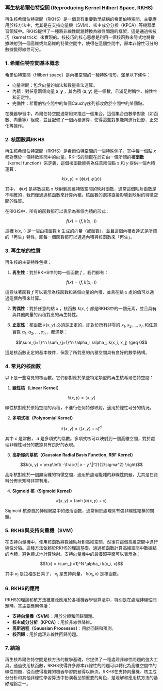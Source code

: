 ### 再生核希爾伯特空間 (Reproducing Kernel Hilbert Space, RKHS)

再生核希爾伯特空間（RKHS）是一個具有重要數學結構的希爾伯特空間，主要應用於核方法中，尤其是在支持向量機（SVM）、核主成分分析（KPCA）等機器學習領域中。RKHS提供了一種將非線性問題轉換為線性問題的框架，這是通過核技巧（kernel trick）來實現的。核技巧的核心思想是利用一個核函數來隱式地將數據映射到一個高維或無窮維的特徵空間中，使得在這個空間中，原本非線性可分的數據變得線性可分。

### 1. **希爾伯特空間基本概念**

希爾伯特空間（Hilbert space）是內積空間的一種特殊情形，滿足以下條件：
- 向量空間：包含向量的加法和數量乘法運算。
- 內積：對任意兩個向量  $`\mathbf{x}, \mathbf{y}`$ ，其內積  $`\langle \mathbf{x}, \mathbf{y} \rangle`$  是一個數，且滿足對稱性、線性性和正定性。
- 完備性：希爾伯特空間中的每個Cauchy序列都收斂於空間中的某個點。

在機器學習中，希爾伯特空間通常用來描述一個集合，這個集合由數學對象（如函數、向量等）組成，並且配備了一個內積運算，使得這些對象能夠進行投影、正交化等操作。

### 2. **核函數與RKHS**

再生核希爾伯特空間（RKHS）是希爾伯特空間的一個特殊例子，其中每一個點  $`x`$  都對應於一個特徵空間中的向量。RKHS的關鍵在於它由一個所謂的**核函數**（kernel function）來定義，這個核函數能夠為任意兩個點  $`x`$  和  $`y`$  提供一個內積運算：


$$k(x, y) = \langle \phi(x), \phi(y) \rangle$$


其中， $`\phi(x)`$  是將數據點  $`x`$  映射到高維特徵空間的映射函數，通常這個映射函數是不明確的，我們僅通過核函數來計算內積。核函數的選擇直接影響到映射的特徵空間的性質。

在RKHS中，所有的函數都可以表示為某個內積的形式：


$$f(x) = \langle f, k(x, \cdot) \rangle$$


這裡  $`k(x, \cdot)`$  是一個由核函數  $`k`$  生成的向量（或函數），並且這個內積表達式是所謂的「再生」特性，即每一個函數都可以通過內積與核函數來「再生」。

### 3. **再生核的性質**

再生核的主要特性包括：
1. **再生性**：對於RKHS中的每一個函數  $`f`$ ，我們都有：
   
$$f(x) = \langle f, k(x, \cdot) \rangle$$

   這意味著函數  $`f`$  可以表示為核函數和某個向量的內積，並且在點  $`x`$  處的值可以通過這個內積來計算。

2. **對偶性**：對於任意的點  $`x`$ ，核函數  $`k(x, \cdot)`$  都是RKHS中的一個元素，並且具有與其他向量的內積對應的再生特性。

3. **正定性**：核函數  $`k(x, y)`$  必須是正定的，即對於所有非零的  $`x_1, x_2, \dots, x_n`$  和任意實數  $`\alpha_1, \alpha_2, \dots, \alpha_n`$ ，都滿足：
   
$$\sum_{i=1}^n \sum_{j=1}^n \alpha_i \alpha_j k(x_i, x_j) \geq 0$$

   這是核函數正定的基本條件，保證了所對應的內積空間具有良好的數學結構。

### 4. **常見的核函數**

以下是一些常見的核函數，它們都對應於某些特定類型的再生核希爾伯特空間：

1. **線性核（Linear Kernel）**
   
$$k(x, y) = \langle x, y \rangle$$

   線性核對應於原始空間的內積，不進行任何特徵映射，適用於線性可分的情況。

2. **多項式核（Polynomial Kernel）**
   
$$k(x, y) = ( \langle x, y \rangle + c )^d$$

   其中  $`c`$  是常數， $`d`$  是多項式的階數。多項式核可以映射到一個高維空間，對於處理非線性可分的數據具有良好的表現。

3. **高斯徑向基核（Gaussian Radial Basis Function, RBF Kernel）**
   
$$k(x, y) = \exp\left( -\frac{\| x - y \|^2}{2\sigma^2} \right)$$

   高斯核對應於一個無窮維的特徵空間，適用於處理複雜的非線性問題，尤其是在資料分佈未知時非常有用。

4. **Sigmoid 核（Sigmoid Kernel）**
   
$$k(x, y) = \tanh(\alpha \langle x, y \rangle + c)$$

   Sigmoid 核源自於神經網路中的激活函數，通常用於處理具有強非線性結構的問題。

### 5. **RKHS與支持向量機（SVM）**

在支持向量機中，使用核函數將數據映射到高維空間，然後在這個高維空間中進行線性分隔。這種方法依賴於RKHS的理論基礎，通過核函數計算高維空間中數據點的內積，避免顯式地計算映射。支持向量機中的最優超平面可以表示為：


$$f(x) = \sum_{i=1}^N \alpha_i k(x_i, x)$$


其中  $`\alpha_i`$  是拉格朗日乘子， $`x_i`$  是支持向量， $`k(x_i, x)`$  是核函數。

### 6. **RKHS的應用**

RKHS的理論和核方法被廣泛應用於各種機器學習算法中，特別是在處理非線性問題時。其主要應用包括：
- **支持向量機（SVM）**：用於分類和回歸問題。
- **核主成分分析（KPCA）**：用於非線性降維。
- **高斯過程（Gaussian Processes）**：用於回歸和預測。
- **核回歸**：用於處理非線性回歸問題。

### 7. **結論**

再生核希爾伯特空間是核方法的數學基礎，它提供了一種處理非線性問題的強大工具。通過使用核函數，RKHS使得許多原本非線性的問題可以轉化為高維空間中的線性問題，從而使得複雜的機器學習問題得以解決。RKHS在支持向量機、核主成分分析和其他非線性學習算法中扮演著至關重要的角色，是理解和應用核方法的基礎理論之一。